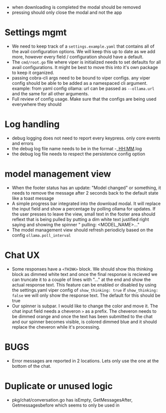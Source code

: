 - when downloading is completed the modal should be removed
- pressing <esc> should only close the modal and not the app


# Settings mgmt
- We need to keep track of a `settings.example.yaml` that contains all of the avail configuration options. We will keep this up to date as we add more, however every field / configuration should have a default.
- The `cmd/root.go` file where viper is initialized needs to set defaults for all avail configurations. It might be best to move this into it's own package to keep it organized.
- passing cobra-cli args need to be bound to viper configs. any viper config should be able to be added as a namespaced cli argument. example: from yaml config ollama: url can be passed as `--ollama.url` and the same for all other arguments.
- Full review of config usage. Make sure that the configs are being used everywhere they should

# Log handling
- debug logging does not need to report every keypress. only core events and errors
- the debug log file name needs to be in the format <NAME>-<YYYYMMDD>_<HH:MM>.log
- the debug log file needs to respect the persistence config option

# model management view
- When the footer status has an update: "Model changed" or something, it needs to remove the message after 2 seconds back to the default state like a toast message
- A simple progress bar integrated into the download modal. It will replace the input field and show a percentage by polling ollama for updates. If the user presses <esc> to leave the view, small text in the footer area should reflext that <model> is being pulled by putting a dim white text justified right saying and showing the spinner "<SPINNER> pulling: <MODEL_NAME>..."
- The model management view should refresh periodicly based on the config `ollama.poll_interval`

# Chat UX
- Some responses have a `<THINK>` block. We should show this thinking block as dimmed white text and once the final response is recieved we can truncate it to a couple of lines with "..." at the end and show the actual response text. This feature can be enabled or disabled by using the settings.yaml viper config of `show_thinking: true` if `show_thinking: false` we will only show the response text. The default for this should be true
- Our spinner is subpar. I would like to change the color and move it. The chat input field needs a cheveron `>` as a prefix. The cheveron needs to be dimmed orange and once the text has been submitted to the chat and our spinner becomes visible, is colored dimmed blue and it should replace the cheveron while it's processing.

# BUGS
- Error messages are reported in 2 locations. Lets only use the one at the bottom of the chat.

# Duplicate or unused logic
- pkg/chat/conversation.go has isEmpty, GetMessagesAfter, Getmessagesbefore which seems to only be used in
